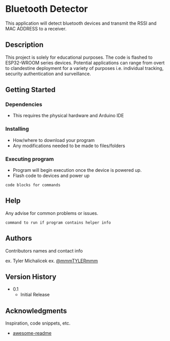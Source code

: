 
# Bluetooth Detector

This application will detect bluetooth devices and transmit the RSSI and MAC ADDRESS to a receiver. 

## Description

This project is solely for educational purposes.  The code is flashed to ESP32-WROOM series  devices. Potential applications can range from overt to clandestine deployment for a variety of purposes i.e. individual tracking, security authentication and surveillance.

## Getting Started

### Dependencies

* This requires the physical hardware and Arduino IDE


### Installing

* How/where to download your program
* Any modifications needed to be made to files/folders

### Executing program

* Program will begin execution once the device is powered up. 
* Flash code to devices and power up
```
code blocks for commands
```

## Help

Any advise for common problems or issues.
```
command to run if program contains helper info
```

## Authors

Contributors names and contact info

ex. Tyler Michalicek
ex. [@mmmTYLERmmm](https://github.com/mmmTYLERmmm)

## Version History


* 0.1
    * Initial Release



## Acknowledgments

Inspiration, code snippets, etc.
* [awesome-readme](https://github.com/matiassingers/awesome-readme)

